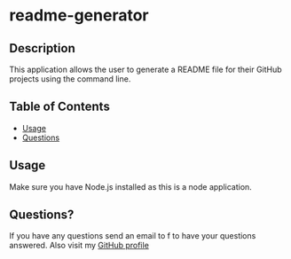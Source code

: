 # readme-generator
## Description
This application allows the user to generate a README file for their GitHub projects using the command line.
## Table of Contents
* [Usage](github.com/kesiahp18/readme-generator#usage)
* [Questions](github.com/kesiahp18/readme-generator#questions)
    
## Usage
Make sure you have Node.js installed as this is a node application.

## Questions?
If you have any questions send an email to f to have your questions answered.
Also visit my [GitHub profile](github.com/kesiahp18)
